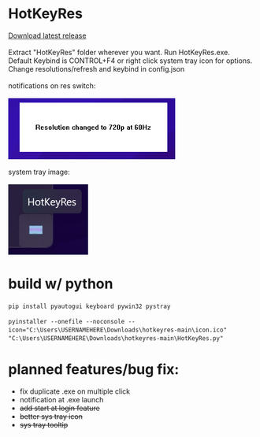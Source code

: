 # HotKeyRes
[Download latest release](https://github.com/seathasky/hotkeyres/releases)<br><Br>
Extract "HotKeyRes" folder wherever you want. Run HotKeyRes.exe.<br>
Default Keybind is CONTROL+F4 or right click system tray icon for options.<br>
Change resolutions/refresh and keybind in config.json<br><br>
notifications on res switch:<br><br>
![image](https://raw.githubusercontent.com/seathasky/hotkeyres/main/notifcations.png)

system tray image:<br><br>
![image](https://raw.githubusercontent.com/seathasky/hotkeyres/main/systemtray1.png)
<br>

# build w/ python

```pip install pyautogui keyboard pywin32 pystray```

```pyinstaller --onefile --noconsole --icon="C:\Users\USERNAMEHERE\Downloads\hotkeyres-main\icon.ico" "C:\Users\USERNAMEHERE\Downloads\hotkeyres-main\HotKeyRes.py" ```

# planned features/bug fix:
<ul>
  <li>fix duplicate .exe on multiple click</li>
  <li>notification at .exe launch</li>
<li><del>add start at login feature</del></li>
 <li><del>better sys tray icon</del></li>
 <li><del>sys tray tooltip</del></li>
 </ul> 



